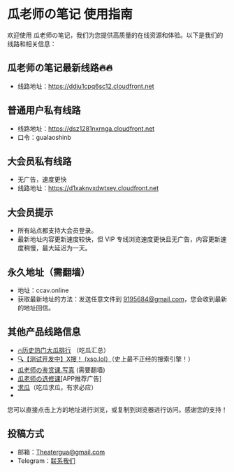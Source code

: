 # 瓜老师の笔记 使用指南

欢迎使用 瓜老师の笔记，我们为您提供高质量的在线资源和体验。以下是我们的线路和相关信息：
## 瓜老师の笔记最新线路🔥🔥
- 线路地址：https://ddju1cpq6sc12.cloudfront.net
  
## 普通用户私有线路
- 线路地址：https://dsz1281nxrnga.cloudfront.net
- 口令：gualaoshinb

## 大会员私有线路
- 无广告，速度更快
- 线路地址：https://d1xaknvxdwtxey.cloudfront.net

## 大会员提示
- 所有站点都支持大会员登录。
- 最新地址内容更新速度较快，但 VIP 专线浏览速度更快且无广告，内容更新速度稍慢，最大延迟为一天。
  
## 永久地址（需翻墙）
- 地址：ccav.online
- 获取最新地址的方法：发送任意文件到 9195684@gmail.com，您会收到最新的地址回信。

## 其他产品线路信息

- [🔥历史热门大瓜排行](https://ddju1cpq6sc12.cloudfront.net/ces) （吃瓜汇总）
- [🔍【测试开发中】X搜！ (xso.lol）](http://www.xso.lol)（史上最不正经的搜索引擎！）
- [瓜老师の鉴赏课.写真](https://photo.gua.lol) (需要翻墙)
- [瓜老师の选修课](https://da1g1cuqdemgq.cloudfront.net/)[APP推荐广告]
- [求瓜](https://data.xso.lol/)（吃瓜求瓜，有求必应）
- 
您可以直接点击上方的地址进行浏览，或复制到浏览器进行访问。感谢您的支持！

## 投稿方式
- 邮箱：Theatergua@gmail.com
- Telegram：[联系我们](https://t.me/nceng656)

